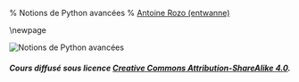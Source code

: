 % Notions de Python avancées
% [Antoine Rozo (entwanne)](https://github.com/entwanne)

\newpage

![Notions de Python avancées](logo_cours.png)

##### Cours diffusé sous licence [*Creative Commons Attribution-ShareAlike 4.0*](https://creativecommons.org/licenses/by-sa/4.0/).
